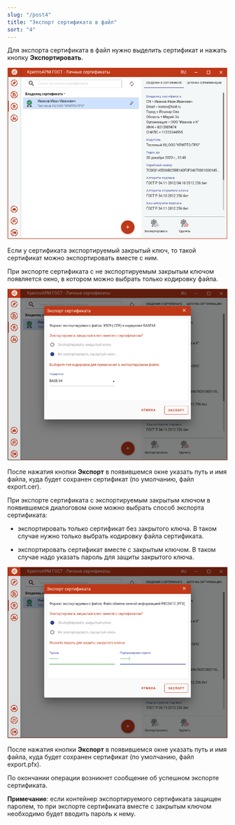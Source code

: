 ```yaml
---
slug: "/post4"
title: "Экспорт сертификата в файл"
sort: "4"
---
```


Для экспорта сертификата в файл нужно выделить сертификат и нажать кнопку
**Экспортировать**.

![cert_info.png](./images/cert_info.png "Экспорт сертификата")


Если у сертификата экспортируемый закрытый ключ, то такой сертификат можно
экспортировать вместе с ним.

При экспорте сертификата с не экспортируемым закрытым ключом появляется окно, в
котором можно выбрать только кодировку файла.

![export_base64](./images/export_base64.png "Выбор кодировки файла сертификата")


После нажатия кнопки **Экспорт** в появившемся окне указать путь и имя файла,
куда будет сохранен сертификат (по умолчанию, файл export.cer).

При экспорте сертификата с экспортируемым закрытым ключом в появившемся
диалоговом окне можно выбрать способ экспорта сертификата:

-   экспортировать только сертификат без закрытого ключа. В таком случае нужно
    только выбрать кодировку файла сертификата.

-   экспортировать сертификат вместе с закрытым ключом. В таком случае надо
    указать пароль для защиты закрытого ключа.

![export_pfx.png](./images/export_pfx.png "Экспорт сертификата вместе с закрытым ключом")


После нажатия кнопки **Экспорт** в появившемся окне указать путь и имя файла,
куда будет сохранен сертификат (по умолчанию, файл export.pfx).

По окончании операции возникнет сообщение об успешном экспорте сертификата.

**Примечание**: если контейнер экспортируемого сертификата защищен паролем, то
при экспорте сертификата вместе с закрытым ключом необходимо будет вводить
пароль к нему.

